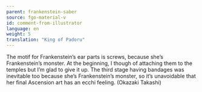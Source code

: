 ```yaml
---
parent: frankenstein-saber
source: fgo-material-v
id: comment-from-illustrator
language: en
weight: 5
translation: "King of Padoru"
---
```


The motif for Frankenstein’s ear parts is screws, because she’s Frankenstein’s monster. At the beginning, I though of attaching them to the temples but I’m glad to give it up. The third stage having bandages was inevitable too because she’s Frankenstein’s monster, so it’s unavoidable that her final Ascension art has an ecchi feeling. (Okazaki Takashi)
